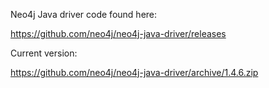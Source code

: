Neo4j Java driver code found here:

https://github.com/neo4j/neo4j-java-driver/releases

Current version:

https://github.com/neo4j/neo4j-java-driver/archive/1.4.6.zip
